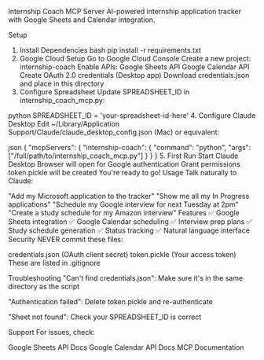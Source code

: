 Internship Coach MCP Server
AI-powered internship application tracker with Google Sheets and Calendar integration.

Setup
1. Install Dependencies
bash
pip install -r requirements.txt
2. Google Cloud Setup
Go to Google Cloud Console
Create a new project: internship-coach
Enable APIs:
Google Sheets API
Google Calendar API
Create OAuth 2.0 credentials (Desktop app)
Download credentials.json and place in this directory
3. Configure Spreadsheet
Update SPREADSHEET_ID in internship_coach_mcp.py:

python
SPREADSHEET_ID = 'your-spreadsheet-id-here'
4. Configure Claude Desktop
Edit ~/Library/Application Support/Claude/claude_desktop_config.json (Mac) or equivalent:

json
{
  "mcpServers": {
    "internship-coach": {
      "command": "python",
      "args": ["/full/path/to/internship_coach_mcp.py"]
    }
  }
}
5. First Run
Start Claude Desktop
Browser will open for Google authentication
Grant permissions
token.pickle will be created
You're ready to go!
Usage
Talk naturally to Claude:

"Add my Microsoft application to the tracker"
"Show me all my In Progress applications"
"Schedule my Google interview for next Tuesday at 2pm"
"Create a study schedule for my Amazon interview"
Features
✅ Google Sheets integration
✅ Google Calendar scheduling
✅ Interview prep plans
✅ Study schedule generation
✅ Status tracking
✅ Natural language interface
Security
NEVER commit these files:

credentials.json (OAuth client secret)
token.pickle (Your access token)
These are listed in .gitignore

Troubleshooting
"Can't find credentials.json": Make sure it's in the same directory as the script

"Authentication failed": Delete token.pickle and re-authenticate

"Sheet not found": Check your SPREADSHEET_ID is correct

Support
For issues, check:

Google Sheets API Docs
Google Calendar API Docs
MCP Documentation
